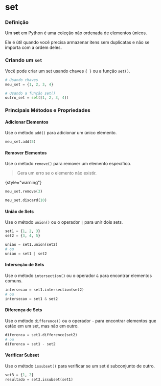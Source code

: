 # set

### Definição

Um **set** em Python é uma coleção não ordenada de elementos únicos.

Ele é útil quando você precisa armazenar itens sem duplicatas e não se importa com a ordem deles.

### Criando um `set`

Você pode criar um set usando chaves `{ }` ou a função `set()`.

```python
# Usando chaves
meu_set = {1, 2, 3, 4}

# Usando a função set()
outro_set = set([1, 2, 3, 4])
```

### Principais Métodos e Propriedades

#### Adicionar Elementos

Use o método `add()` para adicionar um único elemento.

```python
meu_set.add(5)
```

#### Remover Elementos

Use o método `remove()` para remover um elemento específico.

> Gera um erro se o elemento não existir.
> 
{style="warning"}

```python
meu_set.remove(3)
```

```python
meu_set.discard(10)
```

#### União de Sets

Use o método `union()` ou o operador `|` para unir dois sets.

```python
set1 = {1, 2, 3}
set2 = {3, 4, 5}

uniao = set1.union(set2)
# ou
uniao = set1 | set2
```

#### Interseção de Sets

Use o método `intersection()` ou o operador `&` para encontrar elementos comuns.

```python
intersecao = set1.intersection(set2)
# ou
intersecao = set1 & set2
```

#### Diferença de Sets

Use o método `difference()` ou o operador `-` para encontrar elementos que estão em um set, mas não em outro.

```python
diferenca = set1.difference(set2)
# ou
diferenca = set1 - set2
```

#### Verificar Subset

Use o método `issubset()` para verificar se um set é subconjunto de outro.

```python
set3 = {1, 2}
resultado = set3.issubset(set1)
```